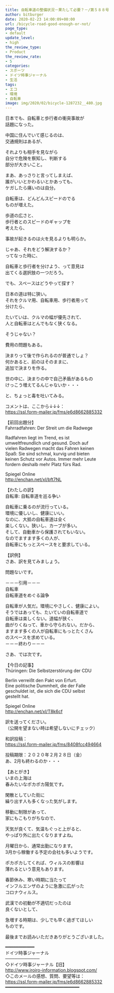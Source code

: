 ```yaml
---
title: 自転車道の整備状況－果たして必要？－/第５８８号
author: bitburger
date: 2020-02-23 14:00:09+00:00
url: /bicycle-road-good-enough-or-not/
page_type:
- default
update_level:
- high
the_review_type:
- Product
the_review_rate:
- 5
categories:
- スポーツ
- ドイツ時事ジャーナル
- 生活
tags:
- エコ
- 環境
- 自転車
image: img/2020/02/bicycle-1287232__480.jpg
---
```

日本でも、自転車と歩行者の衝突事故が  
話題になった。

中国に住んでいて感じるのは、  
交通規則はあるが、

それよりも相手を見ながら  
自分で危険を察知し、判断する  
部分が大きいこと。

まあ、あっさりと言ってしまえば、  
誰がいいとかわるいとかあっても、  
ケガしたら痛いのは自分。

自転車は、どんどんスピードのでる  
ものが増えた。

歩道の広さと、  
歩行者とのスピードのギャップを  
考えたら、

事故が起きるのは火を見るよりも明らか。

じゃあ、それをどう解決するか？  
ってなった時に、

自転車と歩行者を分けよう、って意見は  
出てくる選択肢の一つだろう。

でも、スペースはどうやって探す？

日本の道は特に狭い。  
それをクルマ用、自転車用、歩行者用って  
分けたら、

たいていは、クルマの幅が優先されて、  
人と自転車はとんでもなく狭くなる。

そうじゃない？

費用の問題もある。

決まりって後で作られるのが普通でしょ？  
何かあると、前のはそのままに、  
追加で決まりを作る。

世の中に、決まりの中で自己矛盾があるもの  
けっこう増えてるんじゃないか・・・

と、ちょっと毒を吐いてみる。

  
コメントは、ここから↓↓↓：  
<https://ssl.form-mailer.jp/fms/e6d8662885332>

【前回出題分】  
Fahrradfahren: Der Streit um die Radwege

Radfahren liegt im Trend, es ist  
umweltfreundlich und gesund. Doch auf  
vielen Radwegen macht das Fahren keinen  
Spaß: Sie sind schmal, kurvig und bieten  
keinen Schutz vor Autos. Immer mehr Leute  
fordern deshalb mehr Platz fürs Rad.

Spiegel Online  
<http://enchan.net/xl/bft7NL>

  
【わたしの訳】  
自転車: 自転車道を巡る争い

自転車に乗るのが流行っている。  
環境に優しいし、健康にいい。  
なのに、大抵の自転車道は全く  
楽しくない。狭いし、カーブが多い。  
そして、自動車から保護されてもいない。  
なのでますます多くの人が、  
自転車にもっとスペースをと要求している。

【訳例】  
さあ、訳を見てみましょう。

問題ないです。

－－－引用－－－  
自転車  
自転車道をめぐる論争

自転車が人気だ。環境にやさしく、健康によい。  
そうではあっても、たいていの自転車道で  
自転車は楽しくない。道幅が狭く、  
曲がりくねって、車から守られない。だから、  
ますます多くの人が自転車にもっとたくさん  
のスペースを求めている。  
－－－終わり－－－

  
さあ、では次です。

【今日の記事】  
Thüringen: Die Selbstzerstörung der CDU

Berlin verreißt den Pakt von Erfurt.  
Eine politische Dummheit, die der Falle  
geschuldet ist, die sich die CDU selbst  
gestellt hat.

Spiegel Online  
<http://enchan.net/xl/T8k6cf>

訳を送ってください。  
（公開を望まない時は希望しないにチェック）

和訳投稿：  
 <https://ssl.form-mailer.jp/fms/8408fcc494664>

投稿期限：２０２０年２月２８日（金）  
あ、2月も終わるのか・・・

【あとがき】  
いまの上海は  
春みたいなポカポカ陽気です。

閑散としていた街に  
繰り出す人も多くなった気がします。

移動に制限があって、  
家にもこもりがちなので、

天気が良くて、気温もぐっと上がると、  
やっぱり外に出たくなりますよね。

月曜日から、通常出勤になります。  
3月から稼働する予定の会社も多いようです。

ポカポカしてくれば、ウィルスの影響は  
薄れるという意見もあります。

春節休み、寒い時期に当たって  
インフルエンザのように急激に広がった  
コロナウィルス。

武漢での初動が不適切だったのは  
良くないとして、

急増する時期は、少しでも早く過ぎてほしい  
ものです。

  
最後までお読みいただきありがとうございました。

━━━━━━━━━━━  
ドイツ時事ジャーナル  
───────────  
◇ドイツ時事ジャーナル【旧】  
<http://www.iroiro-information.blogspot.com/>  
◇このメールの感想、質問、要望等は：  
<https://ssl.form-mailer.jp/fms/e6d8662885332>  
━━━━━━━━━━━━━━━━━━━━━━━━━━━━